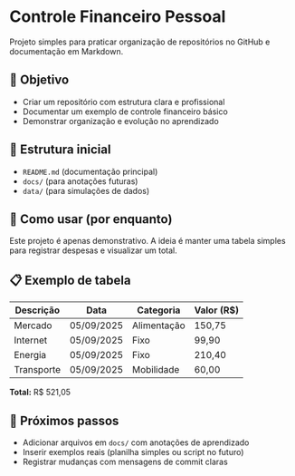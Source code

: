 # Controle Financeiro Pessoal

Projeto simples para praticar organização de repositórios no GitHub e documentação em Markdown.

## 📌 Objetivo
- Criar um repositório com estrutura clara e profissional
- Documentar um exemplo de controle financeiro básico
- Demonstrar organização e evolução no aprendizado

## 📂 Estrutura inicial
- `README.md` (documentação principal)
- `docs/` (para anotações futuras)
- `data/` (para simulações de dados)

## 🧭 Como usar (por enquanto)
Este projeto é apenas demonstrativo. A ideia é manter uma tabela simples para registrar despesas e visualizar um total.

## 📋 Exemplo de tabela
| Descrição  | Data       | Categoria   | Valor (R$) |
|------------|------------|-------------|------------|
| Mercado    | 05/09/2025 | Alimentação | 150,75     |
| Internet   | 05/09/2025 | Fixo        | 99,90      |
| Energia    | 05/09/2025 | Fixo        | 210,40     |
| Transporte | 05/09/2025 | Mobilidade  | 60,00      |

**Total:** R$ 521,05

## 🚀 Próximos passos
- Adicionar arquivos em `docs/` com anotações de aprendizado
- Inserir exemplos reais (planilha simples ou script no futuro)
- Registrar mudanças com mensagens de commit claras

